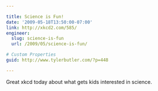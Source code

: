 ```yaml
---

title: Science is Fun!
date: '2009-05-18T13:50:00-07:00'
link: http://xkcd2.com/585/
engineer:
  slug: science-is-fun
  url: /2009/05/science-is-fun/

# Custom Properties
guid: http://www.tylerbutler.com/?p=448

---
```


Great xkcd today about what gets kids interested in science.

